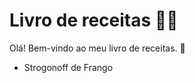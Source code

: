 # Livro de receitas :man_cook:

Olá! Bem-vindo ao meu livro de receitas. :wave:

- Strogonoff de Frango 